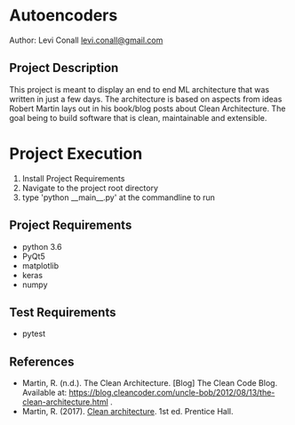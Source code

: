 # Autoencoders
Author: Levi Conall <levi.conall@gmail.com>

## Project Description
This project is meant to display an end to end ML architecture that was written in just a few days. The architecture is based on aspects from ideas Robert Martin lays out in his book/blog posts about Clean Architecture.  The goal being to build software that is clean, maintainable and extensible.

# Project Execution
1. Install Project Requirements
2. Navigate to the project root directory
3. type 'python \_\_main\_\_.py' at the commandline to run

## Project Requirements
- python 3.6
- PyQt5
- matplotlib
- keras
- numpy

## Test Requirements
- pytest
  
## References
- Martin, R. (n.d.). The Clean Architecture. [Blog] The Clean Code Blog. Available at: https://blog.cleancoder.com/uncle-bob/2012/08/13/the-clean-architecture.html .
- Martin, R. (2017). [Clean architecture](https://www.amazon.com/Clean-Architecture-Craftsmans-Software-Structure/dp/0134494164). 1st ed. Prentice Hall.